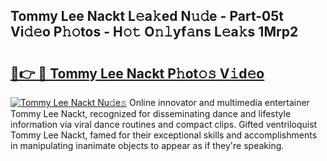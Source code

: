 ## Tommy Lee Nackt L𝚎a𝚔ed N𝚞𝚍e - Part-05t Vi𝚍𝚎o P𝚑𝚘tos - H𝚘𝚝 O𝚗𝚕yf𝚊ns L𝚎a𝚔s 1Mrp2

# <h2><a href="http://kf9cwni.oniu.top/?m=Tommy+Lee+Nackt">🔗👉 🔴 Tommy Lee Nackt P𝚑ot𝚘𝚜 V𝚒d𝚎o</a></h2>

[![Tommy Lee Nackt Nu𝚍e𝚜](https://i.imgur.com/0qMVB7G.gif)](http://kf9cwni.oniu.top/?m=Tommy+Lee+Nackt)
Online innovator and multimedia entertainer Tommy Lee Nackt, recognized for disseminating dance and lifestyle information via viral dance routines and compact clips. Gifted ventriloquist Tommy Lee Nackt, famed for their exceptional skills and accomplishments in manipulating inanimate objects to appear as if they're speaking.  
